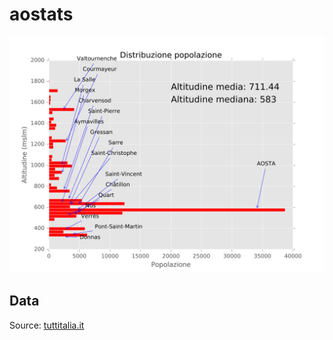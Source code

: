 # aostats

![Distribuzione popolazione](img/alt_dist.svg?sanitize=true "Altitudine")


## Data

Source: [tuttitalia.it](https://www.tuttitalia.it/valle-d-aosta/provincia-di-aosta/15-comuni/altitudine/)

